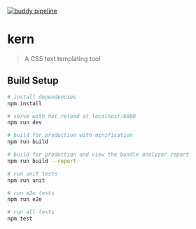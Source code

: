 [![buddy pipeline](https://app.buddy.works/nfinished/kern/pipelines/pipeline/62719/badge.svg?token=579c81138e8a80737ed62a6f0632cfa078c3403f23a310aa2c53e3777f1334ab "buddy pipeline")](https://app.buddy.works/nfinished/kern/pipelines/pipeline/62719)

# kern

> A CSS text templating tool

## Build Setup

``` bash
# install dependencies
npm install

# serve with hot reload at localhost:8080
npm run dev

# build for production with minification
npm run build

# build for production and view the bundle analyzer report
npm run build --report

# run unit tests
npm run unit

# run e2e tests
npm run e2e

# run all tests
npm test
```
